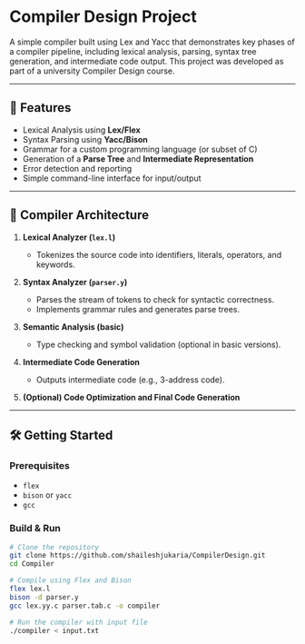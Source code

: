 # Compiler Design Project

A simple compiler built using Lex and Yacc that demonstrates key phases of a compiler pipeline, including lexical analysis, parsing, syntax tree generation, and intermediate code output. This project was developed as part of a university Compiler Design course.

---

## 🚀 Features

- Lexical Analysis using **Lex/Flex**
- Syntax Parsing using **Yacc/Bison**
- Grammar for a custom programming language (or subset of C)
- Generation of a **Parse Tree** and **Intermediate Representation**
- Error detection and reporting
- Simple command-line interface for input/output

---

## 🧱 Compiler Architecture

1. **Lexical Analyzer (`lex.l`)**
   - Tokenizes the source code into identifiers, literals, operators, and keywords.

2. **Syntax Analyzer (`parser.y`)**
   - Parses the stream of tokens to check for syntactic correctness.
   - Implements grammar rules and generates parse trees.

3. **Semantic Analysis (basic)**
   - Type checking and symbol validation (optional in basic versions).

4. **Intermediate Code Generation**
   - Outputs intermediate code (e.g., 3-address code).

5. **(Optional) Code Optimization and Final Code Generation**

---

## 🛠️ Getting Started

### Prerequisites
- `flex`
- `bison` or `yacc`
- `gcc`

### Build & Run

```bash
# Clone the repository
git clone https://github.com/shaileshjukaria/CompilerDesign.git
cd Compiler

# Compile using Flex and Bison
flex lex.l
bison -d parser.y
gcc lex.yy.c parser.tab.c -o compiler

# Run the compiler with input file
./compiler < input.txt
